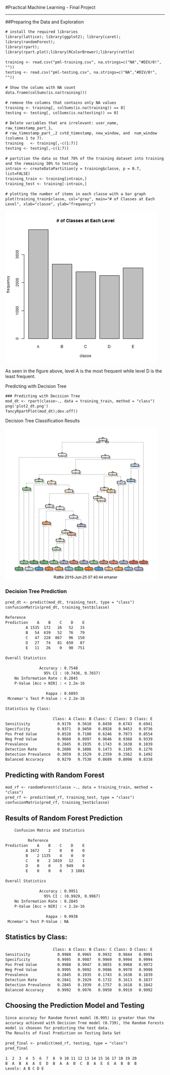 #Practical Machine Learning - Final Project
<hr/>
##Preparing the Data and Exploration
  
    # install the required libraries
    library(lattice); library(ggplot2); library(caret); library(randomForest); 
    library(rpart); library(rpart.plot);library(RColorBrewer);library(rattle)
    
    training <- read.csv("pml-training.csv", na.strings=c("NA","#DIV/0!", ""))
    testing <- read.csv("pml-testing.csv", na.strings=c("NA","#DIV/0!", ""))

    # Show the colums with NA count
    data.frame(colSums(is.na(training)))

    # remove the columns that contains only NA values
    training <- training[, colSums(is.na(training)) == 0]
    testing <- testing[, colSums(is.na(testing)) == 0]
    
    # Delete variables that are irrelevant: user_name, raw_timestamp_part_1, 
    # raw_timestamp_part_,2 cvtd_timestamp, new_window, and  num_window (columns 1 to 7). 
    training   <- training[,-c(1:7)]
    testing <- testing[,-c(1:7)]
    
    # partition the data so that 70% of the training dataset into training and the remaining 30% to testing
    intrain <- createDataPartition(y = training$classe, p = 0.7, list=FALSE)
    training_train <- training[intrain,]
    training_test <- training[-intrain,]
    
    # plotting the number of items in each classe with a bar graph
    plot(training_train$classe, col="gray", main="# of Classes at Each Level", xlab="classe", ylab="frequency")
    
![Alt text](/plot1.png?raw=true "Frequencies of Classes")

As seen in the figure above, level A is the most frequent while level D is the least frequent.
  
Predicting with Decision Tree

    ### Predicting with Decision Tree
    mod_dt <- rpart(classe~., data = training_train, method = "class")
    png('plot2_dt.png')
    fancyRpartPlot(mod_dt);dev.off()

Decision Tree Classification Results

![Alt text](/plot2_dt.png?raw=true "Decision Tree Classification")    

### Decision Tree Prediction

    pred_dt <- predict(mod_dt, training_test, type = "class")
    confusionMatrix(pred_dt, training_test$classe)

    Reference
    Prediction    A    B    C    D    E
             A 1535  172   26   52   15
             B   54  639   52   76   79
             C   47  228  867   96  150
             D   27   74   81  650   87
             E   11   26    0   90  751

    Overall Statistics
                                              
                   Accuracy : 0.7548          
                     95% CI : (0.7436, 0.7657)
        No Information Rate : 0.2845          
        P-Value [Acc > NIR] : < 2.2e-16       
                                              
                      Kappa : 0.6893          
     Mcnemar's Test P-Value : < 2.2e-16       

    Statistics by Class:
    
                         Class: A Class: B Class: C Class: D Class: E
    Sensitivity            0.9170   0.5610   0.8450   0.6743   0.6941
    Specificity            0.9371   0.9450   0.8928   0.9453   0.9736
    Pos Pred Value         0.8528   0.7100   0.6246   0.7073   0.8554
    Neg Pred Value         0.9660   0.8997   0.9646   0.9368   0.9339
    Prevalence             0.2845   0.1935   0.1743   0.1638   0.1839
    Detection Rate         0.2608   0.1086   0.1473   0.1105   0.1276
    Detection Prevalence   0.3059   0.1529   0.2359   0.1562   0.1492
    Balanced Accuracy      0.9270   0.7530   0.8689   0.8098   0.8338
  
## Predicting with Random Forest
  
    mod_rf <- randomForest(classe ~., data = training_train, method = "class")
    pred_rf <- predict(mod_rf, training_test, type = "class")
    confusionMatrix(pred_rf, training_test$classe)
  
## Results of Random Forest Prediction
  
        Confusion Matrix and Statistics
    
              Reference
    Prediction    A    B    C    D    E
             A 1672    2    0    0    0
             B    2 1135    4    0    0
             C    0    2 1019   12    1
             D    0    0    3  949    0
             E    0    0    0    3 1081
    
    Overall Statistics
                                              
                   Accuracy : 0.9951          
                     95% CI : (0.9929, 0.9967)
        No Information Rate : 0.2845          
        P-Value [Acc > NIR] : < 2.2e-16       
                                              
                      Kappa : 0.9938          
     Mcnemar's Test P-Value : NA              

## Statistics by Class:

                         Class: A Class: B Class: C Class: D Class: E
    Sensitivity            0.9988   0.9965   0.9932   0.9844   0.9991
    Specificity            0.9995   0.9987   0.9969   0.9994   0.9994
    Pos Pred Value         0.9988   0.9947   0.9855   0.9968   0.9972
    Neg Pred Value         0.9995   0.9992   0.9986   0.9970   0.9998
    Prevalence             0.2845   0.1935   0.1743   0.1638   0.1839
    Detection Rate         0.2841   0.1929   0.1732   0.1613   0.1837
    Detection Prevalence   0.2845   0.1939   0.1757   0.1618   0.1842
    Balanced Accuracy      0.9992   0.9976   0.9950   0.9919   0.9992
      
## Choosing the Prediction Model and Testing
    Since accuracy for Random Forest model (0.995) is greater than the accuracy achieved with Decision Tree model (0.739), the Random Forests model is choosen for predicting the test data.
    The Results of Final Prediction on Testing Data Set
      
    pred_final <- predict(mod_rf, testing, type = "class")
    pred_final
    
    1  2  3  4  5  6  7  8  9 10 11 12 13 14 15 16 17 18 19 20 
    B  A  B  A  A  E  D  B  A  A  B  C  B  A  E  E  A  B  B  B 
    Levels: A B C D E
